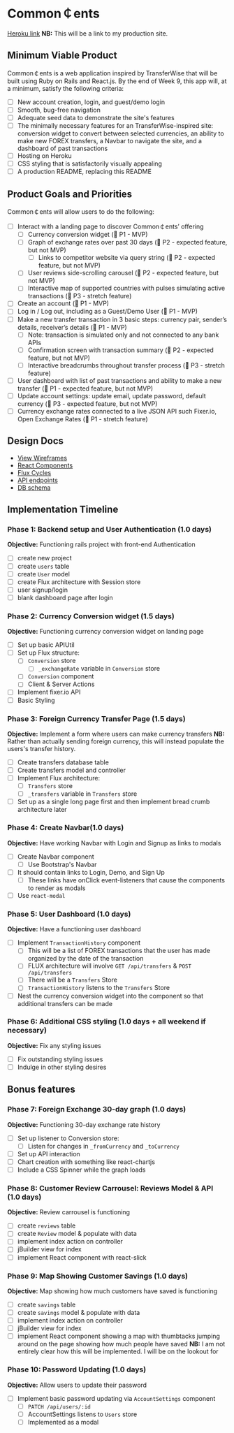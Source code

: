 # Common&#xFFE0;ents

[Heroku link][heroku] **NB:** This will be a link to my production site.

[heroku]: http://www.herokuapp.com

## Minimum Viable Product

Common&#xFFE0;ents is a web application inspired by TransferWise that will be built using Ruby on Rails and React.js. By the end of Week 9, this app will, at a minimum, satisfy the following criteria:

- [ ] New account creation, login, and guest/demo login
- [ ] Smooth, bug-free navigation
- [ ] Adequate seed data to demonstrate the site's features
- [ ] The minimally necessary features for an TransferWise-inspired site: conversion widget to convert between selected currencies, an ability to make new FOREX transfers, a Navbar to navigate the site, and a dashboard of past transactions
- [ ] Hosting on Heroku
- [ ] CSS styling that is satisfactorily visually appealing
- [ ] A production README, replacing this README

## Product Goals and Priorities

Common&#xFFE0;ents will allow users to do the following:

<!-- This is a Markdown checklist. Use it to keep track of your
progress. Put an x between the brackets for a checkmark: [x] -->

- [ ] Interact with a landing page to discover Common&#xFFE0;ents’ offering
  - [ ] Currency conversion widget (&#x1F534; P1 - MVP)
  - [ ] Graph of exchange rates over past 30 days (&#x1F535; P2 - expected feature, but not MVP)
    - [ ] Links to competitor website via query string (&#x1F535; P2 - expected feature, but not MVP)
  - [ ] User reviews side-scrolling carousel (&#x1F535; P2 - expected feature, but not MVP)
  - [ ] Interactive map of supported countries with pulses simulating active transactions (&#x1F52E; P3 - stretch feature)
- [ ] Create an account (&#x1F534; P1 - MVP)
- [ ] Log in / Log out, including as a Guest/Demo User (&#x1F534; P1 - MVP)
- [ ] Make a new transfer transaction in 3 basic steps: currency pair, sender’s details, receiver’s details  (&#x1F534; P1 - MVP)
  - [ ] Note: transaction is simulated only and not connected to any bank APIs
  - [ ] Confirmation screen with transaction summary (&#x1F535; P2 - expected feature, but not MVP)
  - [ ] Interactive breadcrumbs throughout transfer process (&#x1F52E; P3 - stretch feature)
- [ ] User dashboard with list of past transactions and ability to make a new transfer (&#x1F534; P1 - expected feature, but not MVP)
- [ ] Update account settings: update email, update password, default currency (&#x1F52E; P3 - expected feature, but not MVP)
- [ ] Currency exchange rates connected to a live JSON API such Fixer.io, Open Exchange Rates (&#x1F534; P1 - stretch feature)

## Design Docs
* [View Wireframes][views]
* [React Components][components]
* [Flux Cycles][flux-cycles]
* [API endpoints][api-endpoints]
* [DB schema][schema]

[views]: ./docs/views.md
[components]: ./docs/components.md
[flux-cycles]: ./docs/flux-cycles.md
[api-endpoints]: ./docs/api-endpoints.md
[schema]: ./docs/schema.md

## Implementation Timeline

### Phase 1: Backend setup and User Authentication (1.0 days)

**Objective:** Functioning rails project with front-end Authentication

- [ ] create new project
- [ ] create `users` table
- [ ] create `User` model
- [ ] create Flux architecture with Session store
- [ ] user signup/login
- [ ] blank dashboard page after login

### Phase 2: Currency Conversion widget (1.5 days)

**Objective:** Functioning currency conversion widget on landing page

- [ ] Set up basic APIUtil
- [ ] Set up Flux structure:
  - [ ] `Conversion` store
    - [ ] `_exchangeRate` variable in `Conversion` store
  - [ ] `Conversion` component
  - [ ] Client & Server Actions
- [ ] Implement fixer.io API
- [ ] Basic Styling

### Phase 3: Foreign Currency Transfer Page (1.5 days)

**Objective:** Implement a form where users can make currency transfers
**NB:** Rather than actually sending foreign currency, this will instead
populate the users's transfer history.

- [ ] Create transfers database table
- [ ] Create transfers model and controller
- [ ] Implement Flux architecture:
  - [ ] `Transfers` store
  - [ ] `_transfers` variable in `Transfers` store
- [ ] Set up as a single long page first and then implement bread crumb
      architecture later

### Phase 4: Create Navbar(1.0 days)

**Objective:** Have working Navbar with Login and Signup as links to modals

- [ ] Create Navbar component
  - [ ] Use Bootstrap's Navbar
- [ ] It should contain links to Login, Demo, and Sign Up
  - [ ] These links have onClick event-listeners that cause the components
        to render as modals
- [ ] Use `react-modal`

### Phase 5: User Dashboard (1.0 days)

**Objective:** Have a functioning user dashboard

- [ ] Implement `TransactionHistory` component
  - [ ] This will be a list of FOREX transactions that the user has made organized
        by the date of the transaction
  - [ ] FLUX architecture will involve `GET /api/transfers` & `POST /api/transfers`
  - [ ] There will be a `Transfers` Store
  - [ ] `TransactionHistory` listens to the `Transfers` Store
- [ ] Nest the currency conversion widget into the component so that additional
      transfers can be made

### Phase 6: Additional CSS styling (1.0 days + all weekend if necessary)

**Objective:** Fix any styling issues

- [ ] Fix outstanding styling issues
- [ ] Indulge in other styling desires

## Bonus features

### Phase 7: Foreign Exchange 30-day graph (1.0 days)

**Objective:** Functioning 30-day exchange rate history

- [ ] Set up listener to Conversion store:
  - [ ] Listen for changes in `_fromCurrency` and `_toCurrency`
- [ ] Set up API interaction
- [ ] Chart creation with something like react-chartjs
- [ ] Include a CSS Spinner while the graph loads

### Phase 8: Customer Review Carrousel: Reviews Model & API (1.0 days)

**Objective:** Review carrousel is functioning

- [ ] create `reviews` table
- [ ] create `Review` model & populate with data
- [ ] implement index action on controller
- [ ] jBuilder view for index
- [ ] implement React component with react-slick

### Phase 9: Map Showing Customer Savings (1.0 days)

**Objective:** Map showing how much customers have saved is functioning

- [ ] create `savings` table
- [ ] create `savings` model & populate with data
- [ ] implement index action on controller
- [ ] jBuilder view for index
- [ ] implement React component showing a map with thumbtacks jumping
      around on the page showing how much people have saved
      **NB:** I am not entirely clear how this will be implemented. I will be on
      the lookout for

### Phase 10: Password Updating (1.0 days)

**Objective:** Allow users to update their password

- [ ] Implement basic password updating via `AccountSettings` component
  - [ ] `PATCH /api/users/:id`
  - [ ] AccountSettings listens to `Users` store
  - [ ] Implemented as a modal
